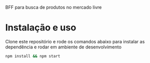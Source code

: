 BFF para busca de produtos no mercado livre

# Instalação e uso

Clone este repositório e rode os comandos abaixo para instalar as dependência e rodar em ambiente de desenvolvimento

```sh
npm install && npm start
```
